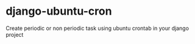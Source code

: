 # django-ubuntu-cron
Create periodic or non periodic task using ubuntu crontab in your django project
